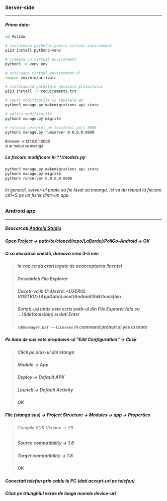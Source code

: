### Server-side
---

##### Prima data:
 ``` bash 
 cd PoliGo
 
 # instaleaza pachetul pentru virtual environment
 pip3 install python3-venv

 # creeaza un virtual environment 
 python3 -m venv env

 # activeaza virtual environment-ul
 source env/bin/activate

 # instalaeaza pachetele necesare proiectului
 pip3 install -r requirements.txt

 # cauta modificarile in tabelele BD
 python3 manage.py makemigrations api store

 # aplica modificarile
 python3 manage.py migrate

 # ruleaza serverul pe localhost port 8000
 python3 manage.py runserver 0.0.0.0:8000
 ```

<span style="font-size:12px"> 
    Browser -> 127.0.0.1:8000 </br> si ar trebui sa mearga 
</span>


 ##### La fiecare modificare in **/models.py

 ``` bash
 python3 manage.py makemigrations api store
 python3 manage.py migrate
 python3 runserver 0.0.0.0:8000
 ```


 
 ###### In general, server-ul poate sa fie lasat sa mearga. Isi va da reload la fiecare ctrl+S pe un fisier dintr-un app.
 
 
 ### Android app
 ---
 
 ##### Descarcati [Android Studio](https://developer.android.com/studio)
 ##### Open Project -> path/to/cloned/repo/LaBordel/PoliGo-Android -> OK
 ##### O sa descarce chestii, dureaza vreo 3-5 min
 > ##### In caz ca da erori legate de neacceptarea licentei
 >
 > ##### Deschideti File Explorer
 >
 > ##### Duceti-va in C:\Users\ \<USERUL VOSTRU>\AppData\Local\Android\Sdk\tools\bin
 >
 > ##### Scrieti `cmd` unde este scris path-ul din File Explorer (ala cu ...\Sdk\tools\bin) si dati Enter
 >
 > ##### `sdkmanager.bat --licenses` in command prompt si yes la toate
 
 
 ##### Pe bara de sus este dropdown-ul "Edit Configuration" -> Click
 > ##### Click pe plus-ul din stanga
 > ##### Module -> App
 > ##### Deploy -> Default APK
 > ##### Launch -> Default Activity
 > ##### OK
 
 ##### File (stanga sus) -> Project Structure -> Modules -> app -> Properties
 > ###### Compile SDK Version -> 29
 > ##### Source compatibility -> 1.8
 > ##### Target compatibility -> 1.8
 > ##### OK
 
 
 ##### Conectati telefon prin cablu la PC (dati accept-uri pe telefon)
 ##### Click pe triunghiul verde de langa numele device-uri
